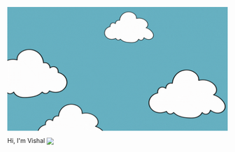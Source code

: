 <p><img align="center" src="https://raw.githubusercontent.com/VishSinh/VishSinh/main/intro.gif"/></p>
Hi, I'm Vishal
<img align="center" src="https://github-readme-stats.vercel.app/api/top-langs/?username=VishSinh&layout=donut&theme=dracula"/>
